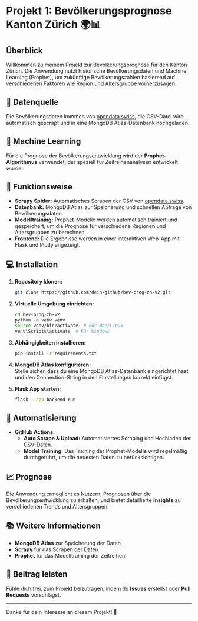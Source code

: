 # Projekt 1: Bevölkerungsprognose Kanton Zürich 🌍📊

## Überblick

Willkommen zu meinem Projekt zur Bevölkerungsprognose für den Kanton Zürich. Die Anwendung nutzt historische Bevölkerungsdaten und Machine Learning (Prophet), um zukünftige Bevölkerungszahlen basierend auf verschiedenen Faktoren wie Region und Altersgruppe vorherzusagen.

## 📅 Datenquelle

Die Bevölkerungsdaten kommen von [opendata.swiss](https://opendata.swiss/de/dataset/zukunftige-bevolkerung-kanton-zurich-und-regionen-nach-geschlecht-und-alter/resource/ad753801-25e7-4bce-b8ab-a704962c95de), die CSV-Datei wird automatisch gescrapt und in eine MongoDB Atlas-Datenbank hochgeladen.

## 🧠 Machine Learning

Für die Prognose der Bevölkerungsentwicklung wird der **Prophet-Algorithmus** verwendet, der speziell für Zeitreihenanalysen entwickelt wurde.

## 🚀 Funktionsweise

- **Scrapy Spider:** Automatisches Scrapen der CSV von [opendata.swiss](https://opendata.swiss).
- **Datenbank:** MongoDB Atlas zur Speicherung und schnellen Abfrage von Bevölkerungsdaten.
- **Modelltraining:** Prophet-Modelle werden automatisch trainiert und gespeichert, um die Prognose für verschiedene Regionen und Altersgruppen zu berechnen.
- **Frontend:** Die Ergebnisse werden in einer interaktiven Web-App mit Flask und Plotly angezeigt.

## 💻 Installation

1. **Repository klonen:**
    ```bash
    git clone https://github.com/dein-github/bev-prog-zh-v2.git
    ```

2. **Virtuelle Umgebung einrichten:**
    ```bash
    cd bev-prog-zh-v2
    python -m venv venv
    source venv/bin/activate  # Für Mac/Linux
    venv\Scripts\activate  # Für Windows
    ```

3. **Abhängigkeiten installieren:**
    ```bash
    pip install -r requirements.txt
    ```

4. **MongoDB Atlas konfigurieren:**  
   Stelle sicher, dass du eine MongoDB Atlas-Datenbank eingerichtet hast und den Connection-String in den Einstellungen korrekt einfügst.

5. **Flask App starten:**
    ```bash
    flask --app backend run
    ```

## 🔄 Automatisierung

- **GitHub Actions:**  
    - **Auto Scrape & Upload:** Automatisiertes Scraping und Hochladen der CSV-Daten.
    - **Model Training:** Das Training der Prophet-Modelle wird regelmäßig durchgeführt, um die neuesten Daten zu berücksichtigen.

## 📈 Prognose

Die Anwendung ermöglicht es Nutzern, Prognosen über die Bevölkerungsentwicklung zu erhalten, und bietet detaillierte **Insights** zu verschiedenen Trends und Altersgruppen.

## 📚 Weitere Informationen

- **MongoDB Atlas** zur Speicherung der Daten
- **Scrapy** für das Scrapen der Daten
- **Prophet** für das Modelltraining der Zeitreihen

## 🤖 Beitrag leisten

Fühle dich frei, zum Projekt beizutragen, indem du **Issues** erstellst oder **Pull Requests** vorschlägst.

---

Danke für dein Interesse an diesem Projekt! 🌟
